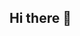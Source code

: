 ## Hi there 👋

<!--

**This is the group repository of the Schroeder group (Globe institute UCPH):**

-->
